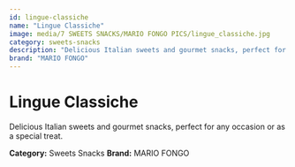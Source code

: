 ```yaml
---
id: lingue-classiche
name: "Lingue Classiche"
image: media/7 SWEETS SNACKS/MARIO FONGO PICS/lingue_classiche.jpg
category: sweets-snacks
description: "Delicious Italian sweets and gourmet snacks, perfect for any occasion or as a special treat."
brand: "MARIO FONGO"
---
```


# Lingue Classiche

Delicious Italian sweets and gourmet snacks, perfect for any occasion or as a special treat.

**Category:** Sweets Snacks
**Brand:** MARIO FONGO

